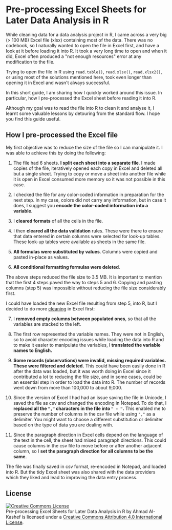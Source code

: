 # Pre-processing Excel Sheets for Later Data Analysis in R #

While cleaning data for a data analysis project in R, I came across a very big (> 100 MB) Excel file (xlsx) containing most of the data. There was no codebook, so I naturally wanted to open the file in Excel first, and have a look at it before loading it into R. It took a very long time to open and when it did, Excel often produced a "not enough resources" error at any modification to the file.

Trying to open the file in R using `read.table()`, `read.xlsx()`, `read.xlsx2()`, or using most of the solutions mentioned here, took even longer than opening it in Excel and wasn't always successful. 

In this short guide, I am sharing how I quickly worked around this issue. In particular, how I pre-processed the Excel sheet before reading it into R.

Although my goal was to read the file into R to clean it and analyse it, I learnt some valuable lessons by detouring from the standard flow. I hope you find this guide useful.

## How I pre-processed the Excel file ##

My first objective was to reduce the size of the file so I can manipulate it. I was able to achieve this by doing the following:

1. The file had 6 sheets. **I split each sheet into a separate file**. I made copies of the file, iteratively opened each copy in Excel and deleted all but a single sheet. Trying to copy or move a sheet into another file while it is open in Excel consumed more memory so it was not possible in this case. 

2. I checked the file for any color-coded information in preparation for the next step. In my case, colors did not carry any information, but in case it does, I suggest you **encode the color-coded information into a variable**.  

3. I **cleared formats** of all the cells in the file.

4. I then **cleared all the data validation** rules. These were there to ensure that data entered in certain columns were selected for look-up tables. These look-up tables were available as sheets in the same file. 

5. **All formulas were substituted by values**. Columns were copied and pasted in-place as values.

6. **All conditional formatting formulas were deleted**.

The above steps reduced the file size to 3.5 MB. It is important to mention that the first 4 steps paved the way to steps 5 and 6. Copying and pasting columns (step 5) was impossible without reducing the file size considerably first. 

I could have loaded the new Excel file resulting from step 5, into R, but I decided to do more [cleaning](http://www.carpetscleaners.com.au/) in Excel first:
   
7. I **removed empty columns between populated ones**, so that all the variables are stacked to the left.

8. The first row represented the variable names. They were not in English, so to avoid character encoding issues while loading the data into R and to make it easier to manipulate the variables, I **translated the variable names to English.**

9. **Some records (observations) were invalid, missing required variables. These were filtered and deleted.** This could have been easily done in R after the data was loaded, but it was worth doing in Excel since it contributed a lot to reducing the file size, and in some cases, could be an essential step in order to load the data into R. The number of records went down from more than 100,000 to about 9,000. 

10. Since the version of Excel I had had an issue saving the file in Unicode, I saved the file as csv and changed the encoding in Notepad. To do that, I **replaced all the `","` characters in the file into `" - "`.** This enabled me to preserve the number of columns in the csv file while using `","` as a delimiter. You might want to choose a different substitution or delimiter based on the type of data you are dealing with.
 
11. Since the paragraph direction in Excel cells depend on the language of the text in the cell, the sheet had mixed paragraph directions. This could cause columns in the csv file to move before or after another adjacent column, so I **set the paragraph direction for all columns to be the same**.

The file was finally saved in csv format, re-encoded in Notepad, and loaded into R. But the tidy Excel sheet was also shared with the data providers which they liked and lead to improving the data entry process.

## License 

<a rel="license" href="http://creativecommons.org/licenses/by/4.0/"><img alt="Creative Commons License" style="border-width:0" src="https://i.creativecommons.org/l/by/4.0/88x31.png" /></a><br />Pre-processing Excel Sheets for Later Data Analysis in R by Ahmad Al-Kashef is licensed under a <a rel="license" href="http://creativecommons.org/licenses/by/4.0/">Creative Commons Attribution 4.0 International License</a>.
